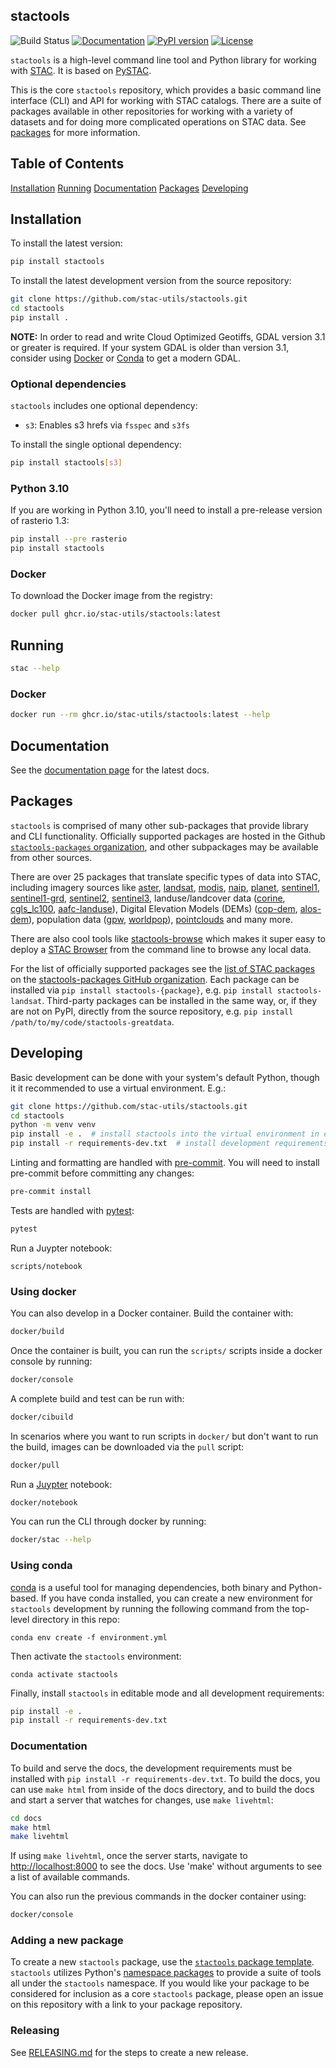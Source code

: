 ## stactools

![Build Status](https://github.com/stac-utils/stactools/workflows/CI/badge.svg)
[![Documentation](https://readthedocs.org/projects/stactools/badge/?version=latest)](https://stactools.readthedocs.io/en/latest/)
[![PyPI version](https://img.shields.io/pypi/v/stactools)](https://pypi.org/project/stactools/)
[![License](https://img.shields.io/badge/License-Apache%202.0-blue.svg)](https://opensource.org/licenses/Apache-2.0)

`stactools` is a high-level command line tool and Python library for working with [STAC](https://stacspec.org).
It is based on [PySTAC](https://github.com/stac-utils/pystac).

This is the core `stactools` repository, which provides a basic command line interface (CLI) and API for working with STAC catalogs.
There are a suite of packages available in other repositories for working with a variety of datasets and for doing more complicated operations on STAC data.
See [packages](#packages) for more information.

## Table of Contents

[Installation](#installation)
[Running](#running)
[Documentation](#documentation)
[Packages](#packages)
[Developing](#developing)

## Installation

To install the latest version:

```sh
pip install stactools
```

To install the latest development version from the source repository:

```sh
git clone https://github.com/stac-utils/stactools.git
cd stactools
pip install .
```

**NOTE:** In order to read and write Cloud Optimized Geotiffs, GDAL version 3.1 or greater is required.
If your system GDAL is older than version 3.1, consider using [Docker](#using-docker) or [Conda](#using-conda) to get a modern GDAL.

### Optional dependencies

`stactools` includes one optional dependency:

- `s3`: Enables s3 hrefs via `fsspec` and `s3fs`

To install the single optional dependency:

```sh
pip install stactools[s3]
```

### Python 3.10

If you are working in Python 3.10, you'll need to install a pre-release version of rasterio 1.3:

```sh
pip install --pre rasterio
pip install stactools
```

### Docker

To download the Docker image from the registry:

```sh
docker pull ghcr.io/stac-utils/stactools:latest
```

## Running

```sh
stac --help
```

### Docker

```sh
docker run --rm ghcr.io/stac-utils/stactools:latest --help
```

## Documentation

See the [documentation page](https://stactools.readthedocs.io/en/latest/) for the latest docs.

## Packages

`stactools` is comprised of many other sub-packages that provide library and CLI functionality.
Officially supported packages are hosted in the Github [`stactools-packages` organization](https://github.com/stactools-packages/stactools-packages.github.io), and other subpackages may be available from other sources.

There are over 25 packages that translate specific types of data into STAC,
including imagery sources like
[aster](https://github.com/stactools-packages/aster),
[landsat](https://github.com/stactools-packages/landsat),
[modis](https://github.com/stactools-packages/modis),
[naip](https://github.com/stactools-packages/naip),
[planet](https://github.com/stactools-packages/planet),
[sentinel1](https://github.com/stactools-packages/sentinel1),
[sentinel1-grd](https://github.com/stactools-packages/sentinel1-grd),
[sentinel2](https://github.com/stactools-packages/sentinel2),
[sentinel3](https://github.com/stactools-packages/sentinel3), landuse/landcover
data ([corine](https://github.com/stactools-packages/corine),
[cgls_lc100](https://github.com/stactools-packages/cgls_lc100),
[aafc-landuse](https://github.com/stactools-packages/aafc-landuse)), Digital
Elevation Models (DEMs)
([cop-dem](https://github.com/stactools-packages/cop-dem),
[alos-dem](https://github.com/stactools-packages/alos-dem)), population data
([gpw](https://github.com/stactools-packages/gpw),
[worldpop](https://github.com/stactools-packages/worldpop)),
[pointclouds](https://github.com/stactools-packages/pointcloud) and many more.

There are also cool tools like [stactools-browse](https://github.com/stactools-packages/stactools-browse) which makes it super easy to deploy a
[STAC Browser](https://github.com/radiantearth/stac-browser) from the command line to browse any local data.

For the list of officially supported packages see the [list of STAC packages](https://github.com/stactools-packages/stactools-packages.github.io#list-of-stac-packages)
on the [stactools-packages GitHub organization](https://github.com/stactools-packages).
Each package can be installed via `pip install stactools-{package}`, e.g. `pip install stactools-landsat`.
Third-party packages can be installed in the same way, or, if they are not on PyPI, directly from the source repository, e.g. `pip install /path/to/my/code/stactools-greatdata`.

## Developing

Basic development can be done with your system's default Python, though it it recommended to use a virtual environment.
E.g.:

```sh
git clone https://github.com/stac-utils/stactools.git
cd stactools
python -m venv venv
pip install -e .  # install stactools into the virtual environment in editable mode
pip install -r requirements-dev.txt  # install development requirements
```

Linting and formatting are handled with [pre-commit](https://pre-commit.com/).
You will need to install pre-commit before committing any changes:

```sh
pre-commit install
```

Tests are handled with [pytest](https://docs.pytest.org/en/7.1.x/):

```sh
pytest
```

Run a Juypter notebook:

```
scripts/notebook
```

### Using docker

You can also develop in a Docker container.
Build the container with:

```sh
docker/build
```

Once the container is built, you can run the `scripts/` scripts inside a docker console by running:

```sh
docker/console
```

A complete build and test can be run with:

```sh
docker/cibuild
```

In scenarios where you want to run scripts in `docker/` but don't want to run the build, images can be downloaded via the `pull` script:

```sh
docker/pull
```

Run a [Juypter](https://jupyter.org/) notebook:

```sh
docker/notebook
```

You can run the CLI through docker by running:

```sh
docker/stac --help
```

### Using conda

[conda](https://docs.conda.io/en/latest/) is a useful tool for managing dependencies, both binary and Python-based.
If you have conda installed, you can create a new environment for `stactools` development by running the following command from the top-level directory in this repo:

```
conda env create -f environment.yml
```

Then activate the `stactools` environment:

```
conda activate stactools
```

Finally, install `stactools` in editable mode and all development requirements:

```sh
pip install -e .
pip install -r requirements-dev.txt
```

### Documentation

To build and serve the docs, the development requirements must be installed with `pip install -r requirements-dev.txt`.
To build the docs, you can use `make html` from inside of the docs directory, and to build the docs and start a server that watches for changes, use `make livehtml`:

```sh
cd docs
make html
make livehtml
```

If using `make livehtml`, once the server starts, navigate to [http://localhost:8000](http://localhost:8000/) to see the docs.
Use 'make' without arguments to see a list of available commands.

You can also run the previous commands in the docker container using:

```sh
docker/console
```

### Adding a new package

To create a new `stactools` package, use the [`stactools` package template](https://github.com/stactools-packages/template).
`stactools` utilizes Python's [namespace packages](https://packaging.python.org/guides/packaging-namespace-packages/) to provide a suite of tools all under the `stactools` namespace.
If you would like your package to be considered for inclusion as a core `stactools` package, please open an issue on this repository with a link to your package repository.


### Releasing

See [RELEASING.md](./RELEASING.md) for the steps to create a new release.
